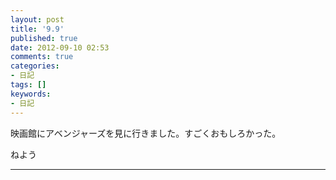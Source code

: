 ```yaml
---
layout: post
title: '9.9'
published: true
date: 2012-09-10 02:53
comments: true
categories:
- 日記
tags: []
keywords:
- 日記
---
```

映画館にアベンジャーズを見に行きました。すごくおもしろかった。

ねよう

---

